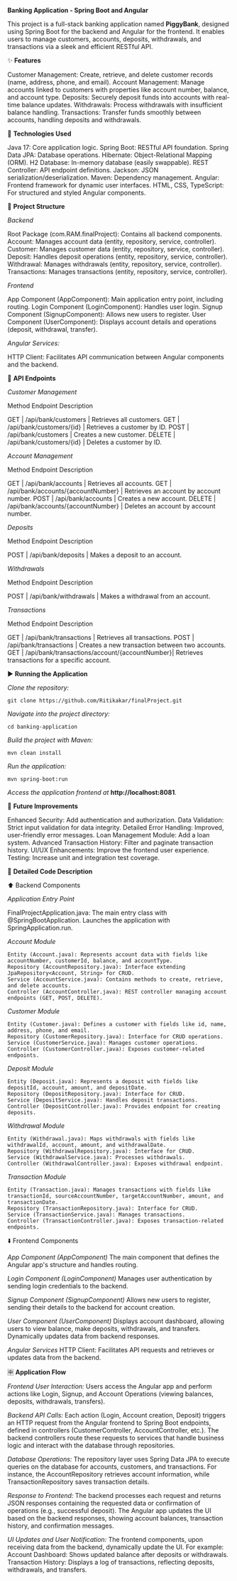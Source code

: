 **Banking Application - Spring Boot and Angular**

This project is a full-stack banking application named **PiggyBank**, designed using Spring Boot for the backend and Angular for the frontend. It enables users to manage customers, accounts, deposits, withdrawals, and transactions via a sleek and efficient RESTful API.

✨ **Features**

Customer Management: Create, retrieve, and delete customer records (name, address, phone, and email).
Account Management: Manage accounts linked to customers with properties like account number, balance, and account type.
Deposits: Securely deposit funds into accounts with real-time balance updates.
Withdrawals: Process withdrawals with insufficient balance handling.
Transactions: Transfer funds smoothly between accounts, handling deposits and withdrawals.

🚀 **Technologies Used**

Java 17: Core application logic.
Spring Boot: RESTful API foundation.
Spring Data JPA: Database operations.
Hibernate: Object-Relational Mapping (ORM).
H2 Database: In-memory database (easily swappable).
REST Controller: API endpoint definitions.
Jackson: JSON serialization/deserialization.
Maven: Dependency management.
Angular: Frontend framework for dynamic user interfaces.
HTML, CSS, TypeScript: For structured and styled Angular components.

📂 **Project Structure**

*Backend*

Root Package (com.RAM.finalProject): Contains all backend components.
Account: Manages account data (entity, repository, service, controller).
Customer: Manages customer data (entity, repository, service, controller).
Deposit: Handles deposit operations (entity, repository, service, controller).
Withdrawal: Manages withdrawals (entity, repository, service, controller).
Transactions: Manages transactions (entity, repository, service, controller).

*Frontend*

App Component (AppComponent): Main application entry point, including routing.
Login Component (LoginComponent): Handles user login.
Signup Component (SignupComponent): Allows new users to register.
User Component (UserComponent): Displays account details and operations (deposit, withdrawal, transfer).

*Angular Services:*

HTTP Client: Facilitates API communication between Angular components and the backend.

🔗 **API Endpoints**

*Customer Management*

Method Endpoint	Description

GET	        |     /api/bank/customers	          |       Retrieves all customers.
GET	        |     /api/bank/customers/{id}	      |       Retrieves a customer by ID.
POST	    |     /api/bank/customers	          |       Creates a new customer.
DELETE	    |     /api/bank/customers/{id}	      |       Deletes a customer by ID.

*Account Management*

Method Endpoint Description

GET	      |  /api/bank/accounts	                  |   Retrieves all accounts.
GET	      |  /api/bank/accounts/{accountNumber}	  |   Retrieves an account by account number.
POST	  |  /api/bank/accounts	                  |   Creates a new account.
DELETE	  |  /api/bank/accounts/{accountNumber}	  |   Deletes an account by account number.

*Deposits*

Method Endpoint	Description

POST  |	/api/bank/deposits |  Makes a deposit to an account.

*Withdrawals*

Method Endpoint	Description

POST | /api/bank/withdrawals  |	Makes a withdrawal from an account.

*Transactions*

Method Endpoint	Description

GET	  |  /api/bank/transactions	                       | Retrieves all transactions.
POST  |  /api/bank/transactions	                       | Creates a new transaction between two accounts.
GET	  |  /api/bank/transactions/account/{accountNumber}| Retrieves transactions for a specific account.

▶️ **Running the Application**

*Clone the repository:*

    git clone https://github.com/Ritikakar/finalProject.git

*Navigate into the project directory:*

    cd banking-application

*Build the project with Maven:*

    mvn clean install

*Run the application:*

    mvn spring-boot:run

*Access the application frontend at* **http://localhost:8081**.


🌱 **Future Improvements**

Enhanced Security: Add authentication and authorization.
Data Validation: Strict input validation for data integrity.
Detailed Error Handling: Improved, user-friendly error messages.
Loan Management Module: Add a loan system.
Advanced Transaction History: Filter and paginate transaction history.
UI/UX Enhancements: Improve the frontend user experience.
Testing: Increase unit and integration test coverage.

📒 **Detailed Code Description**

⬆️ Backend Components

*Application Entry Point*

FinalProjectApplication.java: The main entry class with @SpringBootApplication. Launches the application with SpringApplication.run.

*Account Module*

    Entity (Account.java): Represents account data with fields like accountNumber, customerId, balance, and accountType.
    Repository (AccountRepository.java): Interface extending JpaRepository<Account, String> for CRUD.
    Service (AccountService.java): Contains methods to create, retrieve, and delete accounts.
    Controller (AccountController.java): REST controller managing account endpoints (GET, POST, DELETE).

*Customer Module*

    Entity (Customer.java): Defines a customer with fields like id, name, address, phone, and email.
    Repository (CustomerRepository.java): Interface for CRUD operations.
    Service (CustomerService.java): Manages customer operations.
    Controller (CustomerController.java): Exposes customer-related endpoints.

*Deposit Module*

    Entity (Deposit.java): Represents a deposit with fields like depositId, account, amount, and depositDate.
    Repository (DepositRepository.java): Interface for CRUD.
    Service (DepositService.java): Handles deposit transactions.
    Controller (DepositController.java): Provides endpoint for creating deposits.

*Withdrawal Module*

    Entity (Withdrawal.java): Maps withdrawals with fields like withdrawalId, account, amount, and withdrawalDate.
    Repository (WithdrawalRepository.java): Interface for CRUD.
    Service (WithdrawalService.java): Processes withdrawals.
    Controller (WithdrawalController.java): Exposes withdrawal endpoint.

*Transaction Module*

    Entity (Transaction.java): Manages transactions with fields like transactionId, sourceAccountNumber, targetAccountNumber, amount, and transactionDate.
    Repository (TransactionRepository.java): Interface for CRUD.
    Service (TransactionService.java): Manages transactions.
    Controller (TransactionController.java): Exposes transaction-related endpoints.

⬇️ Frontend Components

*App Component (AppComponent)*
The main component that defines the Angular app's structure and handles routing.

*Login Component (LoginComponent)*
Manages user authentication by sending login credentials to the backend.

*Signup Component (SignupComponent)*
Allows new users to register, sending their details to the backend for account creation.

*User Component (UserComponent)*
Displays account dashboard, allowing users to view balance, make deposits, withdrawals, and transfers.
Dynamically updates data from backend responses.

*Angular Services*
HTTP Client: Facilitates API requests and retrieves or updates data from the backend.

🈸 **Application Flow**

*Frontend User Interaction:*
Users access the Angular app and perform actions like Login, Signup, and Account Operations (viewing balances, deposits, withdrawals, transfers).

*Backend API Calls:*
Each action (Login, Account creation, Deposit) triggers an HTTP request from the Angular frontend to Spring Boot endpoints, defined in controllers (CustomerController, AccountController, etc.).
The backend controllers route these requests to services that handle business logic and interact with the database through repositories.

*Database Operations:*
The repository layer uses Spring Data JPA to execute queries on the database for accounts, customers, and transactions.
For instance, the AccountRepository retrieves account information, while TransactionRepository saves transaction details.

*Response to Frontend:*
The backend processes each request and returns JSON responses containing the requested data or confirmation of operations (e.g., successful deposit).
The Angular app updates the UI based on the backend responses, showing account balances, transaction history, and confirmation messages.

*UI Updates and User Notification:*
The frontend components, upon receiving data from the backend, dynamically update the UI. For example:
    Account Dashboard: Shows updated balance after deposits or withdrawals.
    Transaction History: Displays a log of transactions, reflecting deposits, withdrawals, and transfers.





